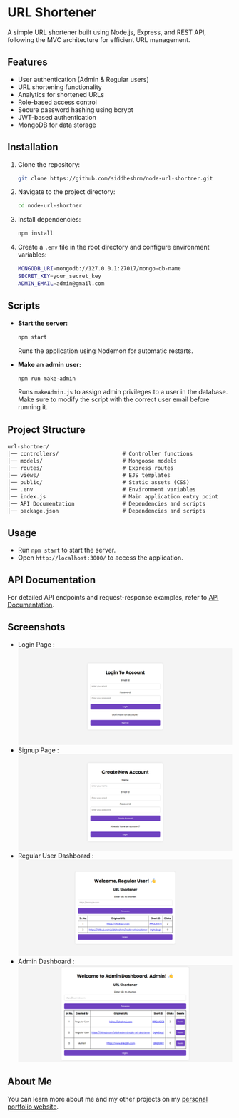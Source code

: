 # URL Shortener

A simple URL shortener built using Node.js, Express, and REST API, following the MVC architecture for efficient URL management.

## Features

- User authentication (Admin & Regular users)
- URL shortening functionality
- Analytics for shortened URLs
- Role-based access control
- Secure password hashing using bcrypt
- JWT-based authentication
- MongoDB for data storage

## Installation

1. Clone the repository:
   ```sh
   git clone https://github.com/siddheshrm/node-url-shortner.git
   ```
2. Navigate to the project directory:
   ```sh
   cd node-url-shortner
   ```
3. Install dependencies:
   ```sh
   npm install
   ```
4. Create a `.env` file in the root directory and configure environment variables:
   ```sh
   MONGODB_URI=mongodb://127.0.0.1:27017/mongo-db-name
   SECRET_KEY=your_secret_key
   ADMIN_EMAIL=admin@gmail.com
   ```

## Scripts

- **Start the server:**

  ```sh
  npm start
  ```

  Runs the application using Nodemon for automatic restarts.

- **Make an admin user:**
  ```sh
  npm run make-admin
  ```
  Runs `makeAdmin.js` to assign admin privileges to a user in the database. Make sure to modify the script with the correct user email before running it.

## Project Structure

```
url-shortner/
│── controllers/                    # Controller functions
│── models/                         # Mongoose models
│── routes/                         # Express routes
│── views/                          # EJS templates
│── public/                         # Static assets (CSS)
│── .env                            # Environment variables
│── index.js                        # Main application entry point
│── API Documentation               # Dependencies and scripts
│── package.json                    # Dependencies and scripts
```

## Usage

- Run `npm start` to start the server.
- Open `http://localhost:3000/` to access the application.

## API Documentation

For detailed API endpoints and request-response examples, refer to [API Documentation](./API%20Documentation.md).

## Screenshots

- Login Page : ![Login Page](screenshots/Login.png)
- Signup Page : ![Login Page](screenshots/Signup.png)
- Regular User Dashboard : ![Login Page](screenshots/Regular-User-Dashboard.png)
- Admin Dashboard : ![Login Page](screenshots/Admin-Dashboard.png)

## About Me

You can learn more about me and my other projects on my [personal portfolio website](https://siddheshmestri.in/).
